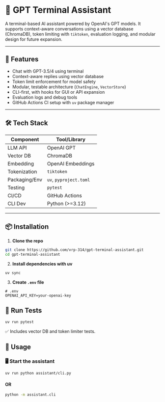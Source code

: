 # 🧠 GPT Terminal Assistant

A terminal-based AI assistant powered by OpenAI's GPT models. It supports context-aware conversations using a vector database (ChromaDB), token limiting with `tiktoken`, evaluation logging, and modular design for future expansion.

---

## 🚀 Features

- Chat with GPT-3.5/4 using terminal
- Context-aware replies using vector database
- Token limit enforcement for model safety
- Modular, testable architecture (`ChatEngine`, `VectorStore`)
- CLI-first, with hooks for GUI or API expansion
- Evaluation logs and debug tools
- GitHub Actions CI setup with `uv` package manager

---

## 🛠️ Tech Stack

| Component        | Tool/Library          |
|------------------|-----------------------|
| LLM API          | OpenAI GPT            |
| Vector DB        | ChromaDB              |
| Embedding        | OpenAI Embeddings     |
| Tokenization     | `tiktoken`            |
| Packaging/Env    | `uv`, `pyproject.toml`|
| Testing          | `pytest`              |
| CI/CD            | GitHub Actions        |
| CLI Dev          | Python (>=3.12)       |

---

## 📦 Installation

1. **Clone the repo**
```bash
git clone https://github.com/vrp-314/gpt-terminal-assistant.git
cd gpt-terminal-assistant
```

2. **Install dependencies with uv**
```bash
uv sync
```

3. **Create `.env` file**

```env
# .env
OPENAI_API_KEY=your-openai-key
```

## 🧪 Run Tests
```bash
uv run pytest
```
✅ Includes vector DB and token limiter tests.

## 💬 Usage
### 🖥️ Start the assistant
```bash
uv run python assistant/cli.py
```
#### OR
```bash
python -m assistant.cli
```